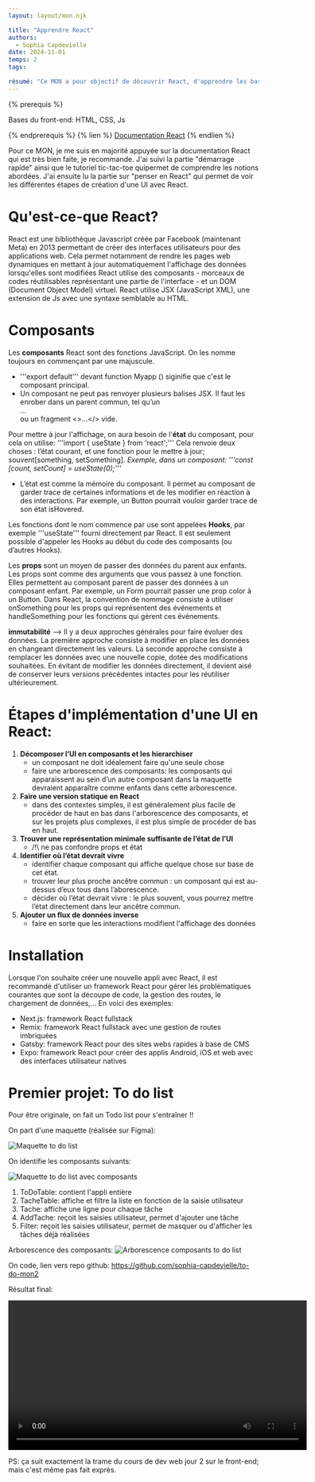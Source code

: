 ```yaml
---
layout: layout/mon.njk

title: "Apprendre React"
authors:
  - Sophia Capdevielle
date: 2024-11-01
temps: 2
tags:

résumé: "Ce MON a pour objectif de découvrir React, d'apprendre les bases"
---
```


{% prerequis %}

Bases du front-end: HTML, CSS, Js

{% endprerequis %}
{% lien %}
[Documentation React](https://react.dev/learn)
{% endlien %}

Pour ce MON, je me suis en majorité appuyée sur la documentation React qui est très bien faite, je recommande. J'ai suivi la partie "démarrage rapide" ainsi que le tutoriel tic-tac-toe quipermet de comprendre les notions abordées. J'ai ensuite lu la partie sur "penser en React" qui permet de voir les différentes étapes de création d'une UI avec React.

# Qu'est-ce-que React?

React est une bibliothèque Javascript créée par Facebook (maintenant Meta) en 2013 permettant de créer des interfaces utilisateurs pour des applications web. Cela permet notamment de rendre les pages web dynamiques en mettant à jour automatiquement l'affichage des données lorsqu'elles sont modifiées React utilise des composants - morceaux de codes réutilisables représentant une partie de l'interface - et un DOM (Document Object Model) virtuel. React utilise JSX (JavaScript XML), une extension de Js avec une syntaxe semblable au HTML.

# Composants

Les **composants** React sont des fonctions JavaScript. On les nomme toujours en commençant par une majuscule.

- '''export default''' devant function Myapp () siginifie que c'est le composant principal.
- Un composant ne peut pas renvoyer plusieurs balises JSX. Il faut les enrober dans un parent commun, tel qu’un <div>...</div> ou un fragment <>...</> vide.

Pour mettre à jour l'affichage, on aura besoin de l'**état** du composant, pour cela on utilise:
'''import { useState } from 'react';'''
Cela renvoie deux choses : l’état courant, et une fonction pour le mettre à jour; souvent[something, setSomething].
_Exemple, dans un composant: '''const [count, setCount] = useState(0);'''_

- L’état est comme la mémoire du composant. Il permet au composant de garder trace de certaines informations et de les modifier en réaction à des interactions. Par exemple, un Button pourrait vouloir garder trace de son état isHovered.

Les fonctions dont le nom commence par use sont appelées **Hooks**, par exemple '''useState''' fourni directement par React. Il est seulement possible d'appeler les Hooks au début du code des composants (ou d’autres Hooks).

Les **props** sont un moyen de passer des données du parent aux enfants. Les props sont comme des arguments que vous passez à une fonction. Elles permettent au composant parent de passer des données à un composant enfant. Par exemple, un Form pourrait passer une prop color à un Button.
Dans React, la convention de nommage consiste à utiliser onSomething pour les props qui représentent des événements et handleSomething pour les fonctions qui gèrent ces événements.

**immutabilité** --> Il y a deux approches générales pour faire évoluer des données. La première approche consiste à modifier en place les données en changeant directement les valeurs. La seconde approche consiste à remplacer les données avec une nouvelle copie, dotée des modifications souhaitées. En évitant de modifier les données directement, il devient aisé de conserver leurs versions précédentes intactes pour les réutiliser ultérieurement.

# Étapes d'implémentation d'une UI en React:

1. **Décomposer l’UI en composants et les hierarchiser**
   - un composant ne doit idéalement faire qu'une seule chose
   - faire une arborescence des composants: les composants qui apparaissent au sein d’un autre composant dans la maquette devraient apparaître comme enfants dans cette arborescence.
2. **Faire une version statique en React**
   - dans des contextes simples, il est généralement plus facile de procéder de haut en bas dans l'arborescence des composants, et sur les projets plus complexes, il est plus simple de procéder de bas en haut.
3. **Trouver une représentation minimale suffisante de l’état de l’UI**
   - /!\ ne pas confondre props et état
4. **Identifier où l’état devrait vivre**
   - identifier chaque composant qui affiche quelque chose sur base de cet état.
   - trouver leur plus proche ancêtre commun : un composant qui est au-dessus d’eux tous dans l’aborescence.
   - décider où l’état devrait vivre : le plus souvent, vous pourrez mettre l’état directement dans leur ancêtre commun.
5. **Ajouter un flux de données inverse**
   - faire en sorte que les interactions modifient l'affichage des données

# Installation

Lorsque l'on souhaite créer une nouvelle appli avec React, il est recommandé d'utiliser un framework React pour gérer les problématiques courantes que sont la découpe de code, la gestion des routes, le chargement de données,... En voici des exemples:

- Next.js: framework React fullstack
- Remix: framework React fullstack avec une gestion de routes imbriquées
- Gatsby: framework React pour des sites webs rapides à base de CMS
- Expo: framework React pour créer des applis Android, iOS et web avec des interfaces utilisateur natives

# Premier projet: To do list

Pour être originale, on fait un Todo list pour s'entraîner !!

On part d'une maquette (réalisée sur Figma):

![Maquette to do list](https://raw.githubusercontent.com/do-it-ecm/promo-2024-2025/main/Sophia-Capdevielle/mon/temps-2.1/Todo-Maquette.png)

On identifie les composants suivants:

![Maquette to do list avec composants](https://raw.githubusercontent.com/do-it-ecm/promo-2024-2025/main/Sophia-Capdevielle/mon/temps-2.1/Todo-Composants.png)

1. ToDoTable: contient l'appli entière
2. TacheTable: affiche et filtre la liste en fonction de la saisie utilisateur
3. Tache: affiche une ligne pour chaque tâche
4. AddTache: reçoit les saisies utilisateur, permet d'ajouter une tâche
5. Filter: reçoit les saisies utilisateur, permet de masquer ou d'afficher les tâches déjà réalisées

Arborescence des composants:
![Arborescence composants to do list](https://raw.githubusercontent.com/do-it-ecm/promo-2024-2025/main/Sophia-Capdevielle/mon/temps-2.1/Todo-Arborescence.jpg)

On code, lien vers repo github: https://github.com/sophia-capdevielle/to-do-mon2

Résultat final:

<video width="600" controls>
  <source src="video-todolist.mp4" type="video/mp4">
</video>

PS: ça suit exactement la trame du cours de dev web jour 2 sur le front-end; mais c'est même pas fait exprès.
